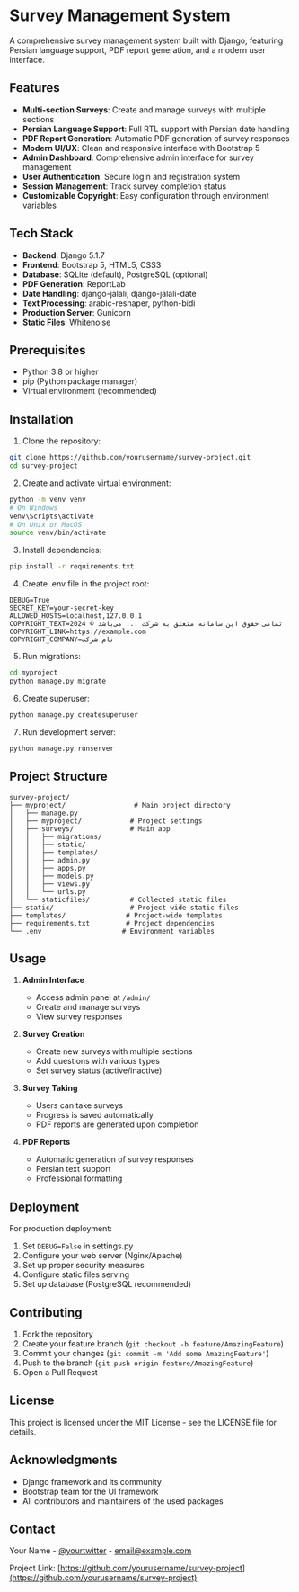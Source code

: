 # Survey Management System

A comprehensive survey management system built with Django, featuring Persian language support, PDF report generation, and a modern user interface.

## Features

- **Multi-section Surveys**: Create and manage surveys with multiple sections
- **Persian Language Support**: Full RTL support with Persian date handling
- **PDF Report Generation**: Automatic PDF generation of survey responses
- **Modern UI/UX**: Clean and responsive interface with Bootstrap 5
- **Admin Dashboard**: Comprehensive admin interface for survey management
- **User Authentication**: Secure login and registration system
- **Session Management**: Track survey completion status
- **Customizable Copyright**: Easy configuration through environment variables

## Tech Stack

- **Backend**: Django 5.1.7
- **Frontend**: Bootstrap 5, HTML5, CSS3
- **Database**: SQLite (default), PostgreSQL (optional)
- **PDF Generation**: ReportLab
- **Date Handling**: django-jalali, django-jalali-date
- **Text Processing**: arabic-reshaper, python-bidi
- **Production Server**: Gunicorn
- **Static Files**: Whitenoise

## Prerequisites

- Python 3.8 or higher
- pip (Python package manager)
- Virtual environment (recommended)

## Installation

1. Clone the repository:
```bash
git clone https://github.com/yourusername/survey-project.git
cd survey-project
```

2. Create and activate virtual environment:
```bash
python -m venv venv
# On Windows
venv\Scripts\activate
# On Unix or MacOS
source venv/bin/activate
```

3. Install dependencies:
```bash
pip install -r requirements.txt
```

4. Create .env file in the project root:
```env
DEBUG=True
SECRET_KEY=your-secret-key
ALLOWED_HOSTS=localhost,127.0.0.1
COPYRIGHT_TEXT=تمامی حقوق این سامانه متعلق به شرکت ... می‌باشد © 2024
COPYRIGHT_LINK=https://example.com
COPYRIGHT_COMPANY=نام شرکت
```

5. Run migrations:
```bash
cd myproject
python manage.py migrate
```

6. Create superuser:
```bash
python manage.py createsuperuser
```

7. Run development server:
```bash
python manage.py runserver
```

## Project Structure

```
survey-project/
├── myproject/                 # Main project directory
│   ├── manage.py
│   ├── myproject/            # Project settings
│   ├── surveys/              # Main app
│   │   ├── migrations/
│   │   ├── static/
│   │   ├── templates/
│   │   ├── admin.py
│   │   ├── apps.py
│   │   ├── models.py
│   │   ├── views.py
│   │   └── urls.py
│   └── staticfiles/          # Collected static files
├── static/                   # Project-wide static files
├── templates/               # Project-wide templates
├── requirements.txt         # Project dependencies
└── .env                    # Environment variables
```

## Usage

1. **Admin Interface**
   - Access admin panel at `/admin/`
   - Create and manage surveys
   - View survey responses

2. **Survey Creation**
   - Create new surveys with multiple sections
   - Add questions with various types
   - Set survey status (active/inactive)

3. **Survey Taking**
   - Users can take surveys
   - Progress is saved automatically
   - PDF reports are generated upon completion

4. **PDF Reports**
   - Automatic generation of survey responses
   - Persian text support
   - Professional formatting

## Deployment

For production deployment:

1. Set `DEBUG=False` in settings.py
2. Configure your web server (Nginx/Apache)
3. Set up proper security measures
4. Configure static files serving
5. Set up database (PostgreSQL recommended)

## Contributing

1. Fork the repository
2. Create your feature branch (`git checkout -b feature/AmazingFeature`)
3. Commit your changes (`git commit -m 'Add some AmazingFeature'`)
4. Push to the branch (`git push origin feature/AmazingFeature`)
5. Open a Pull Request

## License

This project is licensed under the MIT License - see the LICENSE file for details.

## Acknowledgments

- Django framework and its community
- Bootstrap team for the UI framework
- All contributors and maintainers of the used packages

## Contact

Your Name - [@yourtwitter](https://twitter.com/yourtwitter) - email@example.com

Project Link: [https://github.com/yourusername/survey-project](https://github.com/yourusername/survey-project) 
